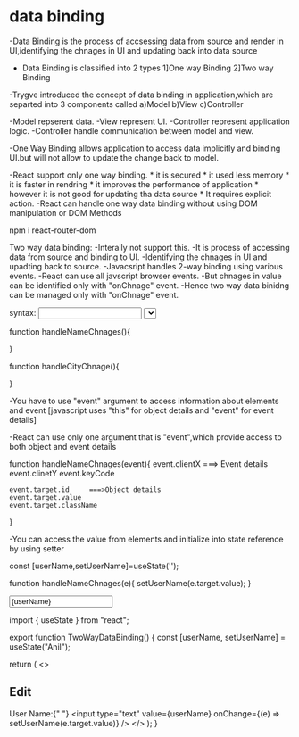 # data binding
-Data Binding is the process of accsessing data from source and render in UI,identifying the chnages in UI and updating 
 back into data source

 - Data Binding is classified into 2 types
 1]One way Binding
 2]Two way Binding

 -Trygve introduced the concept of data binding in application,which are separted into 3 components called
 a)Model
 b)View
 c)Controller

-Model repserent data.
-View represent UI.
-Controller represent application logic.
-Controller handle communication between model and view.

-One Way Binding allows application to access data implicitly and binding UI.but will not allow to
update the change back to model.

-React support only one way binding.
    * it is secured
    * it used less memory
    * it is faster in rendring
    * it improves the performance of application
    * however it is not good for updating tha data source
    * It requires explicit action.
-React can handle one way data binding without using DOM manipulation or DOM Methods


npm i react-router-dom


Two way data binding:
-Interally not support this.
-It is process of accessing data from source and binding to UI.
-Identifying the chnages in UI and upadting back to source.
-Javacsript handles 2-way binding using various events.
-React can use all javscript browser events.
-But chnages in value can be identified only with "onChnage" event.
-Hence two way data binidng can be managed only with "onChnage" event.

syntax:
    <input type="text" onChnage={handleNameChnages}/>
    <select onChnage={handleCityChnage}/>

function handleNameChnages(){

}

function handleCityChnage(){

}

-You have to use "event" argument to access information about elements and event
[javascript uses "this" for object details and "event" for event details]

-React can use only one argument that is "event",which provide access to both object and event details

function handleNameChnages(event){
    event.clientX   ===> Event details
    event.clinetY
    event.keyCode

    event.target.id     ===>Object details
    event.target.value
    event.target.className
}



-You can access the value from elements and initialize into state reference by using setter

const [userName,setUserName]=useState('');


function handleNameChnages(e){
    setUserName(e.target.value);
}


<input type="text" value={userName} onChnage={handleNameChnages}/>

import { useState } from "react";

export function TwoWayDataBinding() {
  const [userName, setUserName] = useState("Anil");

  return (
    <>
      <h2>Edit </h2>
      User Name:{" "}
      <input
        type="text"
        value={userName}
        onChange={(e) => setUserName(e.target.value)}
      />
    </>
  );
}

